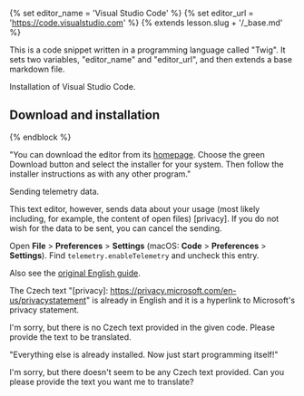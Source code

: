 {% set editor_name = 'Visual Studio Code' %} {% set editor_url = 'https://code.visualstudio.com' %} 
{% extends lesson.slug + '/_base.md' %}

This is a code snippet written in a programming language called "Twig". It sets two variables, "editor_name" and "editor_url", and then extends a base markdown file.

Installation of Visual Studio Code.

## Download and installation

{% endblock %}

"You can download the editor from its [homepage](https://code.visualstudio.com/). Choose the green Download button and select the installer for your system. Then follow the installer instructions as with any other program."

Sending telemetry data.

This text editor, however, sends data about your usage (most likely including, for example, the content of open files) [privacy]. If you do not wish for the data to be sent, you can cancel the sending.

Open **File** > **Preferences** > **Settings** (macOS: **Code** > **Preferences** > **Settings**).
Find `telemetry.enableTelemetry` and uncheck this entry.

Also see the [original English guide](https://code.visualstudio.com/docs/supporting/faq#_how-to-disable-telemetry-reporting).

The Czech text "[privacy]: https://privacy.microsoft.com/en-us/privacystatement" is already in English and it is a hyperlink to Microsoft's privacy statement.

I'm sorry, but there is no Czech text provided in the given code. Please provide the text to be translated.

"Everything else is already installed. Now just start programming itself!"

I'm sorry, but there doesn't seem to be any Czech text provided. Can you please provide the text you want me to translate?
